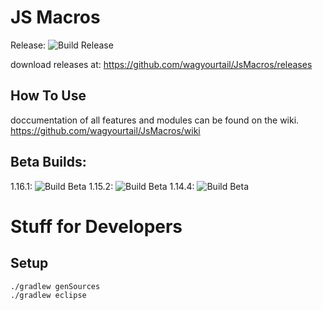 # JS Macros
Release: ![Build Release](https://github.com/wagyourtail/JsMacros/workflows/Build%20Release/badge.svg)

download releases at: https://github.com/wagyourtail/JsMacros/releases

## How To Use

doccumentation of all features and modules can be found on the wiki.
https://github.com/wagyourtail/JsMacros/wiki

## Beta Builds:
1.16.1: ![Build Beta](https://github.com/wagyourtail/JsMacros/workflows/Build%20Beta/badge.svg?branch=master)
1.15.2: ![Build Beta](https://github.com/wagyourtail/JsMacros/workflows/Build%20Beta/badge.svg?branch=backport-1.15.2)
1.14.4: ![Build Beta](https://github.com/wagyourtail/JsMacros/workflows/Build%20Beta/badge.svg?branch=backport-1.14.4)

# Stuff for Developers
## Setup
```
./gradlew genSources
./gradlew eclipse
```

